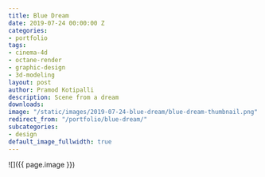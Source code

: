 ```yaml
---
title: Blue Dream
date: 2019-07-24 00:00:00 Z
categories:
- portfolio
tags:
- cinema-4d
- octane-render
- graphic-design
- 3d-modeling
layout: post
author: Pramod Kotipalli
description: Scene from a dream
downloads: 
image: "/static/images/2019-07-24-blue-dream/blue-dream-thumbnail.png"
redirect_from: "/portfolio/blue-dream/"
subcategories:
- design
default_image_fullwidth: true
---
```


![]({{ page.image }})
